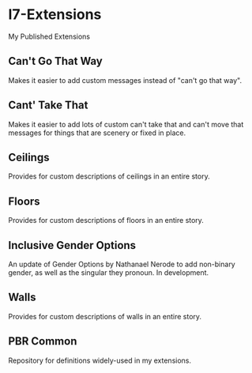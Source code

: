 # I7-Extensions
My Published Extensions

## Can't Go That Way

Makes it easier to add custom messages instead of "can't go that way".

## Cant' Take That

Makes it easier to add lots of custom can't take that and can't move that messages for things that are scenery or fixed in place.

## Ceilings
  
Provides for custom descriptions of ceilings in an entire story.

## Floors
  
Provides for custom descriptions of floors in an entire story.

## Inclusive Gender Options

An update of Gender Options by Nathanael Nerode to add non-binary gender, as well as the singular they pronoun. In development.

## Walls
  
Provides for custom descriptions of walls in an entire story.

## PBR Common

Repository for definitions widely-used in my extensions.
